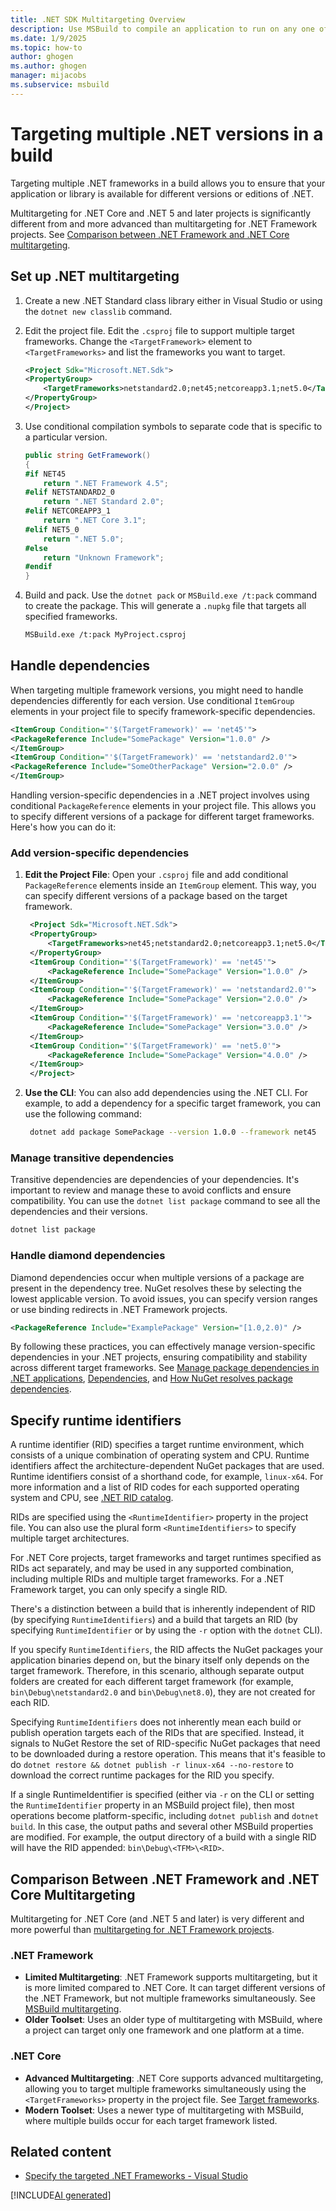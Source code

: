 ```yaml
---
title: .NET SDK Multitargeting Overview
description: Use MSBuild to compile an application to run on any one of several versions of .NET.
ms.date: 1/9/2025
ms.topic: how-to
author: ghogen
ms.author: ghogen
manager: mijacobs
ms.subservice: msbuild
---
```

# Targeting multiple .NET versions in a build

Targeting multiple .NET frameworks in a build allows you to ensure that your application or library is available for different versions or editions of .NET.

Multitargeting for .NET Core and .NET 5 and later projects is significantly different from and more advanced than multitargeting for .NET Framework projects. See [Comparison between .NET Framework and .NET Core multitargeting](#comparison-between-net-framework-and-net-core-multitargeting).

## Set up .NET multitargeting

1. Create a new .NET Standard class library either in Visual Studio or using the `dotnet new classlib` command.

2. Edit the project file. Edit the `.csproj` file to support multiple target frameworks. Change the `<TargetFramework>` element to `<TargetFrameworks>` and list the frameworks you want to target.

   ```xml
   <Project Sdk="Microsoft.NET.Sdk">
   <PropertyGroup>
       <TargetFrameworks>netstandard2.0;net45;netcoreapp3.1;net5.0</TargetFrameworks>
   </PropertyGroup>
   </Project>
   ```

3. Use conditional compilation symbols to separate code that is specific to a particular version.

    ```csharp
    public string GetFramework()
    {
    #if NET45
        return ".NET Framework 4.5";
    #elif NETSTANDARD2_0
        return ".NET Standard 2.0";
    #elif NETCOREAPP3_1
        return ".NET Core 3.1";
    #elif NET5_0
        return ".NET 5.0";
    #else
        return "Unknown Framework";
    #endif
    }
    ```

4. Build and pack. Use the `dotnet pack` or `MSBuild.exe /t:pack` command to create the package. This will generate a `.nupkg` file that targets all specified frameworks.

   ```sh
   MSBuild.exe /t:pack MyProject.csproj
   ```

## Handle dependencies

When targeting multiple framework versions, you might need to handle dependencies differently for each version. Use conditional `ItemGroup` elements in your project file to specify framework-specific dependencies.

```xml
<ItemGroup Condition="'$(TargetFramework)' == 'net45'">
<PackageReference Include="SomePackage" Version="1.0.0" />
</ItemGroup>
<ItemGroup Condition="'$(TargetFramework)' == 'netstandard2.0'">
<PackageReference Include="SomeOtherPackage" Version="2.0.0" />
</ItemGroup>
```

Handling version-specific dependencies in a .NET project involves using conditional `PackageReference` elements in your project file. This allows you to specify different versions of a package for different target frameworks. Here's how you can do it:

### Add version-specific dependencies

1. **Edit the Project File**: Open your `.csproj` file and add conditional `PackageReference` elements inside an `ItemGroup` element. This way, you can specify different versions of a package based on the target framework.

   ```xml
    <Project Sdk="Microsoft.NET.Sdk">
    <PropertyGroup>
        <TargetFrameworks>net45;netstandard2.0;netcoreapp3.1;net5.0</TargetFrameworks>
    </PropertyGroup>
    <ItemGroup Condition="'$(TargetFramework)' == 'net45'">
        <PackageReference Include="SomePackage" Version="1.0.0" />
    </ItemGroup>
    <ItemGroup Condition="'$(TargetFramework)' == 'netstandard2.0'">
        <PackageReference Include="SomePackage" Version="2.0.0" />
    </ItemGroup>
    <ItemGroup Condition="'$(TargetFramework)' == 'netcoreapp3.1'">
        <PackageReference Include="SomePackage" Version="3.0.0" />
    </ItemGroup>
    <ItemGroup Condition="'$(TargetFramework)' == 'net5.0'">
        <PackageReference Include="SomePackage" Version="4.0.0" />
    </ItemGroup>
    </Project>
   ```

2. **Use the CLI**: You can also add dependencies using the .NET CLI. For example, to add a dependency for a specific target framework, you can use the following command:

   ```sh
    dotnet add package SomePackage --version 1.0.0 --framework net45
   ```

### Manage transitive dependencies

Transitive dependencies are dependencies of your dependencies. It's important to review and manage these to avoid conflicts and ensure compatibility. You can use the `dotnet list package` command to see all the dependencies and their versions.

```sh
dotnet list package
```

### Handle diamond dependencies

Diamond dependencies occur when multiple versions of a package are present in the dependency tree. NuGet resolves these by selecting the lowest applicable version. To avoid issues, you can specify version ranges or use binding redirects in .NET Framework projects.

```xml
<PackageReference Include="ExamplePackage" Version="[1.0,2.0)" />
```

By following these practices, you can effectively manage version-specific dependencies in your .NET projects, ensuring compatibility and stability across different target frameworks. See [Manage package dependencies in .NET applications](/dotnet/core/tools/dependencies), [Dependencies](/dotnet/standard/library-guidance/dependencies), and [How NuGet resolves package dependencies](/nuget/concepts/dependency-resolution).

## Specify runtime identifiers

A runtime identifier (RID) specifies a target runtime environment, which consists of a unique combination of operating system and CPU. Runtime identifiers affect the architecture-dependent NuGet packages that are used. Runtime identifiers consist of a shorthand code, for example, `linux-x64`. For more information and a list of RID codes for each supported operating system and CPU, see [.NET RID catalog](/dotnet/core/rid-catalog).

RIDs are specified using the `<RuntimeIdentifier>` property in the project file. You can also use the plural form `<RuntimeIdentifiers>` to specify multiple target architectures.

For .NET Core projects, target frameworks and target runtimes specified as RIDs act separately, and may be used in any supported combination, including multiple RIDs and multiple target frameworks. For a .NET Framework target, you can only specify a single RID.

There's a distinction between a build that is inherently independent of RID (by specifying `RuntimeIdentifiers`) and a build that targets an RID (by specifying `RuntimeIdentifier` or by using the `-r` option with the `dotnet` CLI).

If you specify `RuntimeIdentifiers`, the RID affects the NuGet packages your application binaries depend on, but the binary itself only depends on the target framework. Therefore, in this scenario, although separate output folders are created for each different target framework (for example, `bin\Debug\netstandard2.0` and `bin\Debug\net8.0`), they are not created for each RID.

Specifying `RuntimeIdentifiers` does not inherently mean each build or publish operation targets each of the RIDs that are specified. Instead, it signals to NuGet Restore the set of RID-specific NuGet packages that need to be downloaded during a restore operation. This means that it's feasible to do `dotnet restore && dotnet publish -r linux-x64 --no-restore` to download the correct runtime packages for the RID you specify.

If a single RuntimeIdentifier is specified (either via `-r` on the CLI or setting the `RuntimeIdentifier` property in an MSBuild project file), then most operations become platform-specific, including `dotnet publish` and `dotnet build`. In this case, the output paths and several other MSBuild properties are modified. For example, the output directory of a build with a single RID will have the RID appended: `bin\Debug\<TFM>\<RID>`.

## Comparison Between .NET Framework and .NET Core Multitargeting

Multitargeting for .NET Core (and .NET 5 and later) is very different and more powerful than [multitargeting for .NET Framework projects](msbuild-multitargeting-overview.md).

### .NET Framework
- **Limited Multitargeting**: .NET Framework supports multitargeting, but it is more limited compared to .NET Core. It can target different versions of the .NET Framework, but not multiple frameworks simultaneously. See [MSBuild multitargeting](msbuild-multitargeting-overview.md).
- **Older Toolset**: Uses an older type of multitargeting with MSBuild, where a project can target only one framework and one platform at a time.

### .NET Core
- **Advanced Multitargeting**: .NET Core supports advanced multitargeting, allowing you to target multiple frameworks simultaneously using the `<TargetFrameworks>` property in the project file. See [Target frameworks](/dotnet/targetframeworks).
- **Modern Toolset**: Uses a newer type of multitargeting with MSBuild, where multiple builds occur for each target framework listed.

## Related content

- [Specify the targeted .NET Frameworks - Visual Studio](../ide/visual-studio-multi-targeting-overview.md)

[!INCLUDE[AI generated](../includes/ai-generated-attribution.md)]